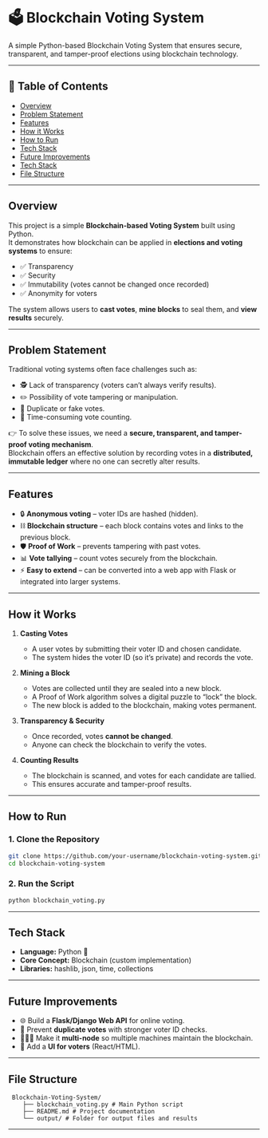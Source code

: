 # 🗳️ Blockchain Voting System
A simple Python-based Blockchain Voting System that ensures secure, transparent, and tamper-proof elections using blockchain technology.

---

## 📌 Table of Contents

- [Overview](#-overview)  
- [Problem Statement](#-problem-statement)  
- [Features](#-features)  
- [How it Works](#-how-it-works)    
- [How to Run](#-how-to-run)
- [Tech Stack](#-tech-stack)  
- [Future Improvements](#-future-improvements)  
- [Tech Stack](#-tech-stack)
- [File Structure](#-file-structure)   


---

## Overview
This project is a simple **Blockchain-based Voting System** built using Python.  
It demonstrates how blockchain can be applied in **elections and voting systems** to ensure:  
- ✅ Transparency  
- ✅ Security  
- ✅ Immutability (votes cannot be changed once recorded)  
- ✅ Anonymity for voters  

The system allows users to **cast votes**, **mine blocks** to seal them, and **view results** securely.

---

## Problem Statement
Traditional voting systems often face challenges such as:  
- 🕵️ Lack of transparency (voters can’t always verify results).  
- ✏️ Possibility of vote tampering or manipulation.  
- 🔁 Duplicate or fake votes.  
- 🐌 Time-consuming vote counting.  

👉 To solve these issues, we need a **secure, transparent, and tamper-proof voting mechanism**.  
Blockchain offers an effective solution by recording votes in a **distributed, immutable ledger** where no one can secretly alter results.

---

## Features
- 🔒 **Anonymous voting** – voter IDs are hashed (hidden).  
- ⛓️ **Blockchain structure** – each block contains votes and links to the previous block.  
- 🛡️ **Proof of Work** – prevents tampering with past votes.  
- 📊 **Vote tallying** – count votes securely from the blockchain.  
- ⚡ **Easy to extend** – can be converted into a web app with Flask or integrated into larger systems.  

---

## How it Works
1. **Casting Votes**  
   - A user votes by submitting their voter ID and chosen candidate.  
   - The system hides the voter ID (so it’s private) and records the vote.  

2. **Mining a Block**  
   - Votes are collected until they are sealed into a new block.  
   - A Proof of Work algorithm solves a digital puzzle to “lock” the block.  
   - The new block is added to the blockchain, making votes permanent.  

3. **Transparency & Security**  
   - Once recorded, votes **cannot be changed**.  
   - Anyone can check the blockchain to verify the votes.  

4. **Counting Results**  
   - The blockchain is scanned, and votes for each candidate are tallied.  
   - This ensures accurate and tamper-proof results.  

---

## How to Run

### 1. Clone the Repository
```bash
git clone https://github.com/your-username/blockchain-voting-system.git
cd blockchain-voting-system
```

### 2. Run the Script
```bash
python blockchain_voting.py
```
---

## Tech Stack
- **Language:** Python 🐍  
- **Core Concept:** Blockchain (custom implementation)  
- **Libraries:** hashlib, json, time, collections  

---
## Future Improvements
- 🌐 Build a **Flask/Django Web API** for online voting.  
- 🔑 Prevent **duplicate votes** with stronger voter ID checks.  
- 🧑‍🤝‍🧑 Make it **multi-node** so multiple machines maintain the blockchain.  
- 📱 Add a **UI for voters** (React/HTML).  

---

## File Structure
```
 Blockchain-Voting-System/
    ├── blockchain_voting.py # Main Python script
    ├── README.md # Project documentation
    └── output/ # Folder for output files and results
```


---
